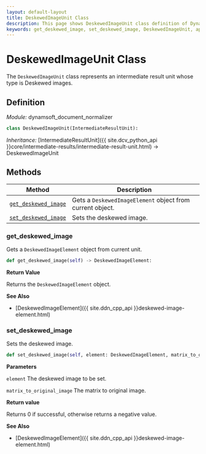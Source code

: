 ```yaml
---
layout: default-layout
title: DeskewedImageUnit Class
description: This page shows DeskewedImageUnit class definition of Dynamsoft Document Normalizer SDK Python Edition.
keywords: get_deskewed_image, set_deskewed_image, DeskewedImageUnit, api reference
---
```


# DeskewedImageUnit Class

The `DeskewedImageUnit` class represents an intermediate result unit whose type is Deskewed images.

## Definition

*Module:* dynamsoft_document_normalizer

```python
class DeskewedImageUnit(IntermediateResultUnit):
```

*Inheritance:* [IntermediateResultUnit]({{ site.dcv_python_api }}core/intermediate-results/intermediate-result-unit.html) -> DeskewedImageUnit

## Methods

| Method | Description |
|--------|-------------|
| [`get_deskewed_image`](#get_deskewed_image) | Gets a `DeskewedImageElement` object from current object. |
| [`set_deskewed_image`](#set_deskewed_image) | Sets the deskewed image. |

### get_deskewed_image

Gets a `DeskewedImageElement` object from current unit.

```python
def get_deskewed_image(self) -> DeskewedImageElement:
```

**Return Value**

Returns the `DeskewedImageElement` object.

**See Also**

* [DeskewedImageElement]({{ site.ddn_cpp_api }}deskewed-image-element.html)

### set_deskewed_image

Sets the deskewed image.

```python
def set_deskewed_image(self, element: DeskewedImageElement, matrix_to_original_image: List[float] = IDENTITY_MATRIX) -> int:
```

**Parameters**

`element` The deskewed image to be set.

`matrix_to_original_image` The matrix to original image.

**Return value**

Returns 0 if successful, otherwise returns a negative value.

**See Also**

* [DeskewedImageElement]({{ site.ddn_cpp_api }}deskewed-image-element.html)
